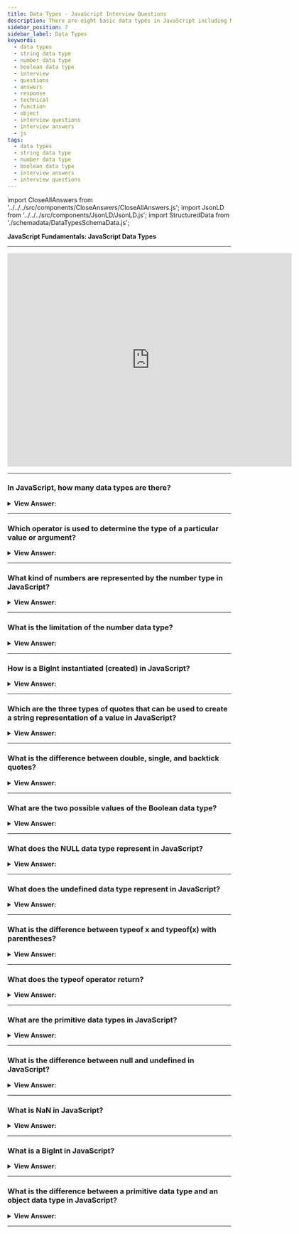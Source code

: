 ```yaml
---
title: Data Types - JavaScript Interview Questions
description: There are eight basic data types in JavaScript including Number, String, Boolean, BigInt, Null, Undefined, Object, and Symbol. JS Frontend Interview Questions
sidebar_position: 7
sidebar_label: Data Types
keywords:
  - data types
  - string data type
  - number data type
  - boolean data type
  - interview
  - questions
  - answers
  - response
  - technical
  - function
  - object
  - interview questions
  - interview answers
  - js
tags:
  - data types
  - string data type
  - number data type
  - boolean data type
  - interview answers
  - interview questions
---
```


import CloseAllAnswers from '../../../src/components/CloseAnswers/CloseAllAnswers.js';
import JsonLD from '../../../src/components/JsonLD/JsonLD.js';
import StructuredData from './schemadata/DataTypesSchemaData.js';

<JsonLD data={StructuredData} />

<head>
  <title>Data Types | JavaScript Frontend Phone Interview Questions</title>
</head>

**JavaScript Fundamentals: JavaScript Data Types**

---

<div class='videoWrapper'>
<iframe
    width="640"
    height="480"
    src="https://www.youtube.com/embed/KOx_wRyv9pw"
    frameborder="0"
    allow="autoplay; encrypted-media"
    allowfullscreen
>
</iframe>
</div>

---

<CloseAllAnswers />

### In JavaScript, how many data types are there?

<details>
  <summary><strong>View Answer:</strong></summary>
  <div>
  <div><strong>Interview Response:</strong> JavaScript has eight fundamental data types: Number, String, Boolean, BigInt, Null, Undefined, Symbol, and Object. The first seven are primitive data types, meaning their values can only contain one item (a string or a number), while objects can store data sets and more complex things.</div><br />
  <div><strong className="codeExample">Code Example:</strong><br /><br />

  <div></div>

```js
let myString = "Hello, world!"; // string
let myNumber = 42; // number
let myBoolean = true; // boolean
let myNull = null; // null
let myUndefined = undefined; // undefined
let mySymbol = Symbol("mySymbol"); // symbol
let myBigInt = 123456789n; // bigint
```

</div>
  </div>
</details>

---

### Which operator is used to determine the type of a particular value or argument?

<details>
  <summary><strong>View Answer:</strong></summary>
  <div>
  <div><strong>Interview Response:</strong> The typeof operator.</div><br />
  <div><strong>Technical Response:</strong> In JavaScript, the typeof operator is used to determine the data type of a specific value or argument. It returns a string indicating the data type of the operand.<br /><br />
  JavaScript supports two forms of syntax:<br /><br />
    <ol>
      <li>As an operator: typeof x.</li>
      <li>As a function: typeof(x).</li>
      </ol>
  </div>
  <div><strong className="codeExample">Code Example:</strong><br /><br />

  <div></div>

```js
let myString = "Hello, world!";
let myNumber = 42;
let myBoolean = true;
let myNull = null;
let myUndefined = undefined;
let mySymbol = Symbol("mySymbol");
let myBigInt = 123456789n;

console.log(typeof myString); // Output: string
console.log(typeof myNumber); // Output: number
console.log(typeof myBoolean); // Output: boolean
console.log(typeof myNull); // Output: object
console.log(typeof myUndefined); // Output: undefined
console.log(typeof mySymbol); // Output: symbol
```

</div>
  </div>
</details>

---

### What kind of numbers are represented by the number type in JavaScript?

<details>
  <summary><strong>View Answer:</strong></summary>
  <div>
  <div><strong>Interview Response:</strong> The number type represents numeric data, including integers and floating-point numbers. It also supports special numeric values such as Infinity and NaN.</div><br />
  <div><strong className="codeExample">Code Example:</strong><br /><br />

  <div></div>

```js
let myInteger = 42; // integer
let myFloat = 3.14159; // floating-point

console.log(typeof myInteger); // Output: number
console.log(typeof myFloat); // Output: number
```

</div>
  </div>
</details>

---

### What is the limitation of the number data type?

<details>
  <summary><strong>View Answer:</strong></summary>
  <div>
  <div><strong>Interview Response:</strong> In JavaScript, the limitation of the number type is that it can only represent numbers within a certain range, and it has limited precision when dealing with decimal fractions.</div><br />
  <div><strong>Technical Response:</strong> The “number” type cannot represent integer values greater than (2<sup>53</sup>-1) (that’s 9007199254740991) or less than -(2<sup>53</sup>-1) for negatives. It is a technical limitation caused by their internal representation, and anything beyond these values is considered a BigInt.
  </div><br />
  <div><strong className="codeExample">Code Example:</strong><br /><br />

  <div></div>

```js
let myNumber = 0.1 + 0.2; // 0.30000000000000004

console.log(myNumber); // Output: 0.30000000000000004
```

<p>To mitigate this issue, JavaScript provides a method called toFixed(), which allows you to specify the number of decimal places to include in a number:</p>

```js
let myNumber = 0.1 + 0.2; // 0.30000000000000004

console.log(myNumber.toFixed(2)); // Output: 0.30
```

</div>
  </div>
</details>

---

### How is a BigInt instantiated (created) in JavaScript?

<details>
  <summary><strong>View Answer:</strong></summary>
  <div>
  <div><strong>Interview Response:</strong> In JavaScript, BigInts can be instantiated by appending "n" to the end of an integer literal or by calling the BigInt() constructor with an integer or a string representing an integer as its argument.
  </div>
  </div>
</details>

---

### Which are the three types of quotes that can be used to create a string representation of a value in JavaScript?

<details>
  <summary><strong>View Answer:</strong></summary>
  <div>
  <div><strong>Interview Response:</strong> Double, single, and backticks.</div><br />
  <div><strong>Technical Response:</strong> In JavaScript, there are three types of quotes that can be used to create a string representation of a value: single quotes, double quotes, and backticks (template literals).</div><br />
  <div><strong className="codeExample">Here's an example of how to use each type of quote:</strong><br /><br />

  <div></div>

```js
let mySingleQuoteString = 'Hello, world!'; // using single quotes
let myDoubleQuoteString = "Hello, world!"; // using double quotes
let myBacktickString = `Hello, world!`; // using backticks

console.log(mySingleQuoteString); // Output: Hello, world!
console.log(myDoubleQuoteString); // Output: Hello, world!
console.log(myBacktickString); // Output: Hello, world!
```

<p>All three types of quotes can be used interchangeably to create string literals. However, backticks have additional functionality that allows you to embed expressions directly in a string using template literals:</p>

```js
let myName = "Alice";
let myTemplateLiteralString = `Hello, ${myName}!`; // using template literals

console.log(myTemplateLiteralString); // Output: Hello, Alice!
```

<p>In this example, we've used backticks to create a template literal string that includes an expression ($&#123;myName&#125;) which is evaluated and embedded directly in the string.</p>

</div>
  </div>
</details>

---

### What is the difference between double, single, and backtick quotes?

<details>
  <summary><strong>View Answer:</strong></summary>
  <div>
  <div><strong>Interview Response:</strong> In JavaScript, double and single quotes are interchangeable and can be used to create string literals. Backtick quotes (template literals) allow embedding expressions and special characters. They allow us to embed variables and expressions inside a string, for example, by surrounding them with $&#123;…&#125;.</div><br /><br />
  <div><strong className="codeExample">Code Example:</strong><br /><br />

  <div></div>

1. **Single quotes (`''`)** and **double quotes (`""`)** work virtually identically. They are used to enclose and define string data.

```javascript
let singleQuote = 'Hello';
let doubleQuote = "JavaScript!";

console.log(singleQuote + " " + doubleQuote); // Hello, JavaScript!
```

2. **Backticks (`` ` ` ``)** were introduced in ES6. They allow for string interpolation (template literals) and multi-line strings.

```javascript
let name = 'JavaScript';
let greeting = `Hello, ${name}!`; // Hello, JavaScript!
let multiLine = `Hello,
World!`;
```

Remember, all three can be used to define strings, but only backticks offer string interpolation and multi-line features.

---

:::note
Please note that we can only implement this with backticks in JavaScript. Other quotes (single and double) do not have this embedding functionality! We should make every effort to understand backticks and template literals.
:::

  </div>
  </div>
</details>

---

### What are the two possible values of the Boolean data type?

<details>
  <summary><strong>View Answer:</strong></summary>
  <div>
  <div><strong>Interview Response:</strong> The Boolean logical type in JavaScript has two values: true and false. It is commonly used for conditional statements, loops, and comparisons in programming.
  </div><br />
  <div><strong className="codeExample">Code Example:</strong>Here's an example of how to use the Boolean data type...<br /><br />

  <div></div>

```js
let myBooleanTrue = true; // true
let myBooleanFalse = false; // false

console.log(typeof myBooleanTrue); // Output: boolean
console.log(typeof myBooleanFalse); // Output: boolean
```

<p>Boolean values are commonly used in conditional statements to control the flow of a program. For example:</p>

```js
let myNumber = 42;

if (myNumber > 10) {
  console.log("The number is greater than 10.");
} else {
  console.log("The number is less than or equal to 10.");
}
```

  </div>
  </div>
</details>

---

### What does the NULL data type represent in JavaScript?

<details>
  <summary><strong>View Answer:</strong></summary>
  <div>
  <div><strong>Interview Response:</strong> nothingness or empty, but not equal undefined</div><br />
  <div><strong>Technical Response:</strong> It is a unique value that represents “nothing”, “empty” or “value unknown”. It is not a representation of a value that has not to be defined, non-existing, or a null pointer like other programming languages.
  </div><br />
  <div><strong className="codeExample">Code Example:</strong><br /><br />

  <div></div>

```js
let myVariable = null;

console.log(myVariable); // Output: null
console.log(typeof myVariable); // Output: object
```

  </div>
  </div>
</details>

---

### What does the undefined data type represent in JavaScript?

<details>
  <summary><strong>View Answer:</strong></summary>
  <div>
  <div><strong>Interview Response:</strong> In JavaScript, the undefined data type represents a variable or object property that has been declared but not assigned a value, or a function that has no return value.</div><br />
  <div><strong className="codeExample">Code Example:</strong><br /><br />

  <div></div>

```js
let age;

console.log(age); // shows "undefined"

// Technically, it is possible to explicitly assign undefined to a variable, but it is not recommended.

let age = 100;

// change the value to undefined

age = undefined;

console.log(age); // "undefined"
```

  </div>
  </div>
</details>

---

### What is the difference between typeof x and typeof(x) with parentheses?

<details>
  <summary><strong>View Answer:</strong></summary>
  <div>
  <div><strong>Interview Response:</strong> typeof x acts as an operator, and typeof(x) is a function, but they work with parentheses or without them. The result is the same.
  </div>
  </div>
</details>

---

### What does the typeof operator return?

<details>
  <summary><strong>View Answer:</strong></summary>
  <div>
  <div><strong>Interview Response:</strong> The typeof operator returns a string with the name of the type, like "number" if it is a number or “function” if it’s a function.
  </div>
  </div>
</details>

---

### What are the primitive data types in JavaScript?

<details>
  <summary><strong>View Answer:</strong></summary>
  <div>
  <div><strong>Interview Response:</strong> The primitive data types in JavaScript include the Number, String, Boolean, BigInt, Null, Undefined, and Symbol types.
  </div>
  </div>
</details>

---

### What is the difference between null and undefined in JavaScript?

<details>
  <summary><strong>View Answer:</strong></summary>
  <div>
  <div><strong>Interview Response:</strong> In JavaScript, null and undefined are two distinct data types that represent different types of non-values. undefined represents a value that has not been defined or has not yet been assigned a value, while null represents a deliberate absence of a value.</div><br />
  <div><strong className="codeExample">Code Example:</strong><br /><br />

  <div></div>

```js
let myUndefinedVariable;
let myNullVariable = null;

console.log(myUndefinedVariable); // Output: undefined
console.log(myNullVariable); // Output: null
```

---

:::note
Note that typeof undefined returns "undefined", while typeof null returns "object", which is a quirk in the language's design that cannot be fixed for backward compatibility reasons.
:::

  </div>
  </div>
</details>

---

### What is NaN in JavaScript?

<details>
  <summary><strong>View Answer:</strong></summary>
  <div>
  <div><strong>Interview Response:</strong> In JavaScript, NaN stands for "Not a Number" and is a special value that represents the result of an invalid or undefined mathematical operation.</div><br />
  <div><strong className="codeExample">Code Example:</strong><br /><br />

  <div></div>

```js
let myNaN = 0 / 0;

console.log(myNaN); // Output: NaN
console.log(typeof myNaN); // Output: number
console.log(Number.isNaN(myNaN)); // Output: true
```

---

:::note
Note that typeof NaN returns "number", indicating that NaN is a numeric value, but Number.isNaN() is a method that can be used to check whether a value is equal to NaN.
:::

  </div>
  </div>
</details>

---

### What is a BigInt in JavaScript?

<details>
  <summary><strong>View Answer:</strong></summary>
  <div>
  <div><strong>Interview Response:</strong> BigInt is a JavaScript numeric data type that can represent integers of arbitrary length, allowing for precise calculations beyond the limitations of the Number type.</div><br />
  <div><strong className="codeExample">Code Example:</strong><br /><br />

  <div></div>

```js
let myBigInt = 12345678901234567890n;

console.log(myBigInt); // Output: 12345678901234567890n
console.log(typeof myBigInt); // Output: bigint
```

  </div>
  </div>
</details>

---

### What is the difference between a primitive data type and an object data type in JavaScript?

<details>
  <summary><strong>View Answer:</strong></summary>
  <div>
  <div><strong>Interview Response:</strong> A primitive is a basic data type that represents a single value, while an object is a complex structure that represents a collection of key-value pairs.</div><br />
  <div><strong className="codeExample">Here's an example of how to use a primitive data type:</strong><br /><br />

  <div></div>

```js
let myNumber = 42;

console.log(myNumber); // Output: 42
console.log(typeof myNumber); // Output: number
```

  </div><br />
  <div><strong className="codeExample">Here's an example of how to use an object data type:</strong><br /><br />

  <div></div>

```js
let myObject = {
  name: "Alice",
  age: 30,
  isStudent: true
};

console.log(myObject); // Output: {name: "Alice", age: 30, isStudent: true}
console.log(typeof myObject); // Output: object
```

---

:::note
The main difference between primitive data types and object data types is that primitive data types are immutable (i.e., their values cannot be changed), while object data types are mutable (i.e., their values can be changed by adding, updating, or deleting key-value pairs). Additionally, primitive data types are passed by value, while object data types are passed by reference.
:::

  </div>
  </div>
</details>

---
